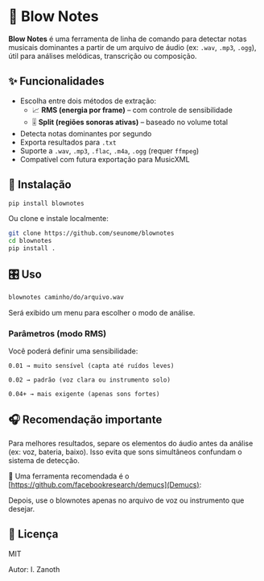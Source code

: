# 🎵 Blow Notes

**Blow Notes** é uma ferramenta de linha de comando para detectar notas musicais dominantes a partir de um arquivo de áudio (ex: `.wav`, `.mp3`, `.ogg`), útil para análises melódicas, transcrição ou composição.

## ✨ Funcionalidades

- Escolha entre dois métodos de extração:
  - 📈 **RMS (energia por frame)** – com controle de sensibilidade
  - 🎚️ **Split (regiões sonoras ativas)** – baseado no volume total
- Detecta notas dominantes por segundo
- Exporta resultados para `.txt`
- Suporte a `.wav`, `.mp3`, `.flac`, `.m4a`, `.ogg` (requer `ffmpeg`)
- Compatível com futura exportação para MusicXML

## 🚀 Instalação

```bash
pip install blownotes

```

Ou clone e instale localmente:

```bash
git clone https://github.com/seunome/blownotes
cd blownotes
pip install .
```

## 🎛️ Uso

```bash
blownotes caminho/do/arquivo.wav
```

Será exibido um menu para escolher o modo de análise.

### Parâmetros (modo RMS)

Você poderá definir uma sensibilidade:

    0.01 → muito sensível (capta até ruídos leves)

    0.02 → padrão (voz clara ou instrumento solo)

    0.04+ → mais exigente (apenas sons fortes)

## 🎧 Recomendação importante

Para melhores resultados, separe os elementos do áudio antes da análise (ex: voz, bateria, baixo). Isso evita que sons simultâneos confundam o sistema de detecção.

🔧 Uma ferramenta recomendada é o [https://github.com/facebookresearch/demucs](Demucs):

Depois, use o blownotes apenas no arquivo de voz ou instrumento que desejar.

## 📄 Licença

MIT

Autor: I. Zanoth
